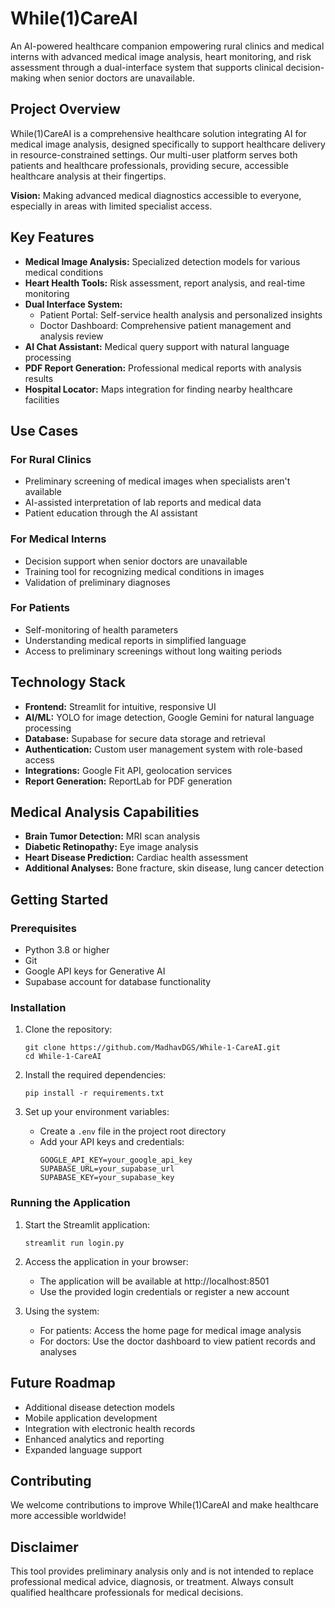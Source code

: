 # While(1)CareAI

An AI-powered healthcare companion empowering rural clinics and medical interns with advanced medical image analysis, heart monitoring, and risk assessment through a dual-interface system that supports clinical decision-making when senior doctors are unavailable.

## Project Overview

While(1)CareAI is a comprehensive healthcare solution integrating AI for medical image analysis, designed specifically to support healthcare delivery in resource-constrained settings. Our multi-user platform serves both patients and healthcare professionals, providing secure, accessible healthcare analysis at their fingertips.

**Vision:** Making advanced medical diagnostics accessible to everyone, especially in areas with limited specialist access.

## Key Features

- **Medical Image Analysis:** Specialized detection models for various medical conditions
- **Heart Health Tools:** Risk assessment, report analysis, and real-time monitoring
- **Dual Interface System:**
  - Patient Portal: Self-service health analysis and personalized insights
  - Doctor Dashboard: Comprehensive patient management and analysis review
- **AI Chat Assistant:** Medical query support with natural language processing
- **PDF Report Generation:** Professional medical reports with analysis results
- **Hospital Locator:** Maps integration for finding nearby healthcare facilities

## Use Cases

### For Rural Clinics
- Preliminary screening of medical images when specialists aren't available
- AI-assisted interpretation of lab reports and medical data
- Patient education through the AI assistant

### For Medical Interns
- Decision support when senior doctors are unavailable
- Training tool for recognizing medical conditions in images
- Validation of preliminary diagnoses

### For Patients
- Self-monitoring of health parameters
- Understanding medical reports in simplified language
- Access to preliminary screenings without long waiting periods

## Technology Stack

- **Frontend:** Streamlit for intuitive, responsive UI
- **AI/ML:** YOLO for image detection, Google Gemini for natural language processing
- **Database:** Supabase for secure data storage and retrieval
- **Authentication:** Custom user management system with role-based access
- **Integrations:** Google Fit API, geolocation services
- **Report Generation:** ReportLab for PDF generation

## Medical Analysis Capabilities

- **Brain Tumor Detection:** MRI scan analysis
- **Diabetic Retinopathy:** Eye image analysis
- **Heart Disease Prediction:** Cardiac health assessment
- **Additional Analyses:** Bone fracture, skin disease, lung cancer detection

## Getting Started

### Prerequisites
- Python 3.8 or higher
- Git
- Google API keys for Generative AI
- Supabase account for database functionality

### Installation

1. Clone the repository:
   ```
   git clone https://github.com/MadhavDGS/While-1-CareAI.git
   cd While-1-CareAI
   ```

2. Install the required dependencies:
   ```
   pip install -r requirements.txt
   ```

3. Set up your environment variables:
   - Create a `.env` file in the project root directory
   - Add your API keys and credentials:
     ```
     GOOGLE_API_KEY=your_google_api_key
     SUPABASE_URL=your_supabase_url
     SUPABASE_KEY=your_supabase_key
     ```

### Running the Application

1. Start the Streamlit application:
   ```
   streamlit run login.py
   ```

2. Access the application in your browser:
   - The application will be available at http://localhost:8501
   - Use the provided login credentials or register a new account

3. Using the system:
   - For patients: Access the home page for medical image analysis
   - For doctors: Use the doctor dashboard to view patient records and analyses

## Future Roadmap

- Additional disease detection models
- Mobile application development
- Integration with electronic health records
- Enhanced analytics and reporting
- Expanded language support

## Contributing

We welcome contributions to improve While(1)CareAI and make healthcare more accessible worldwide!

## Disclaimer

This tool provides preliminary analysis only and is not intended to replace professional medical advice, diagnosis, or treatment. Always consult qualified healthcare professionals for medical decisions.
